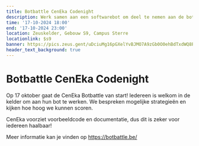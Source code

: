 ```yaml
---
title: Botbattle CenEka Codenight
description: Werk samen aan een softwarebot om deel te nemen aan de botbattle van CenEka
time: '17-10-2024 18:00'
end: '17-10-2024 23:00'
location: Zeuskelder, Gebouw S9, Campus Sterre
locationlink: $s9
banner: https://pics.zeus.gent/uDciuMg16pGXelYvBJMO7A9zGb0O0ehBdTxdWQ8P.png
header_text_background: true
---
```


# Botbattle CenEka Codenight

Op 17 oktober gaat de CenEka Botbattle van start! Iedereen is welkom in de kelder om aan hun bot te werken. We bespreken mogelijke strategieën en kijken hoe hoog we kunnen scoren.

CenEka voorziet voorbeeldcode en documentatie, dus dit is zeker voor iedereen haalbaar!

Meer informatie kan je vinden op https://botbattle.be/
